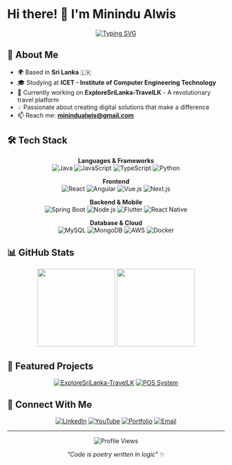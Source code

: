 # Hi there! 👋 I'm Minindu Alwis

<div align="center">

[![Typing SVG](https://readme-typing-svg.herokuapp.com?font=JetBrains+Mono&weight=600&size=24&duration=3000&pause=1000&color=6366F1&center=true&vCenter=true&width=600&lines=Full+Stack+Developer;Mobile+App+Developer;UI%2FUX+Enthusiast;Always+Learning+%F0%9F%9A%80)](https://git.io/typing-svg)

</div>

## 🚀 About Me

- 🌍 Based in **Sri Lanka** 🇱🇰
- 🎓 Studying at **ICET - Institute of Computer Engineering Technology**
- 🔭 Currently working on **ExploreSriLanka-TravelLK** - A revolutionary travel platform
- 💡 Passionate about creating digital solutions that make a difference
- 📫 Reach me: **minindualwis@gmail.com**

## 🛠️ Tech Stack

<div align="center">

**Languages & Frameworks**
<br>
![Java](https://img.shields.io/badge/-Java-007396?style=flat&logo=java&logoColor=white)
![JavaScript](https://img.shields.io/badge/-JavaScript-F7DF1E?style=flat&logo=javascript&logoColor=black)
![TypeScript](https://img.shields.io/badge/-TypeScript-3178C6?style=flat&logo=typescript&logoColor=white)
![Python](https://img.shields.io/badge/-Python-3776AB?style=flat&logo=python&logoColor=white)

**Frontend**
<br>
![React](https://img.shields.io/badge/-React-61DAFB?style=flat&logo=react&logoColor=black)
![Angular](https://img.shields.io/badge/-Angular-DD0031?style=flat&logo=angular&logoColor=white)
![Vue.js](https://img.shields.io/badge/-Vue.js-4FC08D?style=flat&logo=vue.js&logoColor=white)
![Next.js](https://img.shields.io/badge/-Next.js-000000?style=flat&logo=next.js&logoColor=white)

**Backend & Mobile**
<br>
![Spring Boot](https://img.shields.io/badge/-Spring%20Boot-6DB33F?style=flat&logo=spring&logoColor=white)
![Node.js](https://img.shields.io/badge/-Node.js-339933?style=flat&logo=node.js&logoColor=white)
![Flutter](https://img.shields.io/badge/-Flutter-02569B?style=flat&logo=flutter&logoColor=white)
![React Native](https://img.shields.io/badge/-React%20Native-61DAFB?style=flat&logo=react&logoColor=black)

**Database & Cloud**
<br>
![MySQL](https://img.shields.io/badge/-MySQL-4479A1?style=flat&logo=mysql&logoColor=white)
![MongoDB](https://img.shields.io/badge/-MongoDB-47A248?style=flat&logo=mongodb&logoColor=white)
![AWS](https://img.shields.io/badge/-AWS-232F3E?style=flat&logo=amazon-aws&logoColor=white)
![Docker](https://img.shields.io/badge/-Docker-2496ED?style=flat&logo=docker&logoColor=white)

</div>

## 📊 GitHub Stats

<div align="center">

<img height="180em" src="https://github-readme-stats.vercel.app/api?username=minindu-alwis&show_icons=true&theme=tokyonight&include_all_commits=true&count_private=true"/>
<img height="180em" src="https://github-readme-stats.vercel.app/api/top-langs/?username=minindu-alwis&layout=compact&theme=tokyonight"/>

</div>

## 🌟 Featured Projects

<div align="center">

[![ExploreSriLanka-TravelLK](https://github-readme-stats.vercel.app/api/pin/?username=minindu-alwis&repo=ExploreSriLanka-TravelLK&theme=tokyonight)](https://github.com/minindu-alwis/ExploreSriLanka-TravelLK)
[![POS System](https://github-readme-stats.vercel.app/api/pin/?username=minindu-alwis&repo=POS-System---Burger-Restaurants&theme=tokyonight)](https://github.com/minindu-alwis/POS-System---Burger-Restaurants)

</div>

## 🤝 Connect With Me

<div align="center">

[![LinkedIn](https://img.shields.io/badge/-LinkedIn-0077B5?style=for-the-badge&logo=linkedin&logoColor=white)](https://www.linkedin.com/in/minindu-alwis/)
[![YouTube](https://img.shields.io/badge/-YouTube-FF0000?style=for-the-badge&logo=youtube&logoColor=white)](https://www.youtube.com/@journeywithalwis31)
[![Portfolio](https://img.shields.io/badge/-Portfolio-FF5722?style=for-the-badge&logo=google-chrome&logoColor=white)](https://minindu-alwis.github.io/My-Portfolio-Website/)
[![Email](https://img.shields.io/badge/-Email-D14836?style=for-the-badge&logo=gmail&logoColor=white)](mailto:minindualwis@gmail.com)

</div>

---

<div align="center">

![Profile Views](https://komarev.com/ghpvc/?username=minindu-alwis&color=blueviolet&style=flat)

*"Code is poetry written in logic"* ✨

</div>
